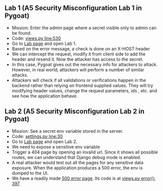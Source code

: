 ## Lab 1 (A5 Security Misconfiguration Lab 1 in Pygoat)

- Mission: Enter the admin page where a secret visible only to admin can be found.
- Code: [views.py line:530](jetbrains://pycharm/navigate/reference?project=Djangocon%20-%20Pygoat&path=settings.py:530)
- Go to [Lab page](http://localhost:8000/sec_mis) and open Lab 1.
- Based on the error message, a check is done on an X-HOST header
- We can intercept the request, modify it from client side to add the header and resend it. Now the attacker has access to the secret.
- In this case, Pygoat gives out the necessary info for attackers to attack. However, in real world, attackers will perform a number of similar attacks.
- Attackers will check if all validations or verifications happen in the backend rather than relying on frontend supplied values. They will try modifying header values, change the request parameters, ids , etc. and see how the application behave.

## Lab 2 (A5 Security Misconfiguration Lab 2 in Pygoat)

- Mission: See a secret env variable stored in the server.
- Code: [settings.py line:30](jetbrains://pycharm/navigate/reference?project=Djangocon%20-%20Pygoat&path=settings.py:30)
- Go to [Lab page](http://localhost:8000/sec_mis) and open Lab 2.
- We need to expose a sensitive env variable
- Trigger a 404 page by opening an invalid url. Since it shows all possible routes, we can understand that Django debug
  mode is enabled.
- A real attacker would test out all the pages for any sensitive data exposure. When the application produces a 500
  error, the env is dumped to the UI.
- We have a readily made [500 error page](). Its code is
  at [views.py error(): 397](jetbrains://pycharm/navigate/reference?project=Djangocon%20-%20Pygoat&path=introduction/views.py:397)
